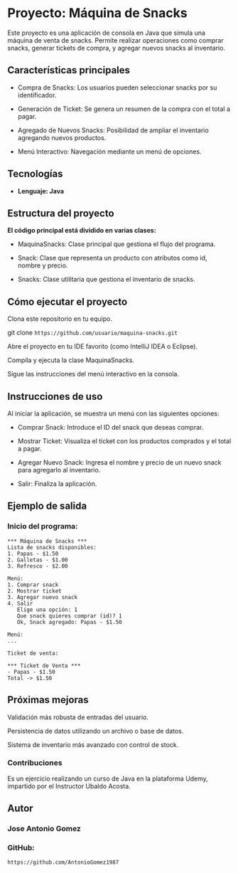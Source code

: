 # **Proyecto: Máquina de Snacks**

Este proyecto es una aplicación de consola en Java que simula una máquina de venta de snacks. Permite realizar operaciones como comprar snacks, generar tickets de compra, y agregar nuevos snacks al inventario.

## Características principales

* Compra de Snacks: Los usuarios pueden seleccionar snacks por su identificador.

* Generación de Ticket: Se genera un resumen de la compra con el total a pagar.

* Agregado de Nuevos Snacks: Posibilidad de ampliar el inventario agregando nuevos productos.

* Menú Interactivo: Navegación mediante un menú de opciones.

## Tecnologías

* **Lenguaje: Java**

## Estructura del proyecto

**El código principal está dividido en varias clases:**

* MaquinaSnacks: Clase principal que gestiona el flujo del programa.

* Snack: Clase que representa un producto con atributos como id, nombre y precio.

* Snacks: Clase utilitaria que gestiona el inventario de snacks.

## Cómo ejecutar el proyecto

Clona este repositorio en tu equipo.

git clone ``` https://github.com/usuario/maquina-snacks.git ```

Abre el proyecto en tu IDE favorito (como IntelliJ IDEA o Eclipse).

Compila y ejecuta la clase MaquinaSnacks.

Sigue las instrucciones del menú interactivo en la consola.

## Instrucciones de uso

Al iniciar la aplicación, se muestra un menú con las siguientes opciones:

* Comprar Snack: Introduce el ID del snack que deseas comprar.

* Mostrar Ticket: Visualiza el ticket con los productos comprados y el total a pagar.

* Agregar Nuevo Snack: Ingresa el nombre y precio de un nuevo snack para agregarlo al inventario.

* Salir: Finaliza la aplicación.

## Ejemplo de salida

### Inicio del programa:
```
*** Máquina de Snacks ***
Lista de snacks disponibles:
1. Papas - $1.50
2. Galletas - $1.00
3. Refresco - $2.00

Menú:
1. Comprar snack
2. Mostrar ticket
3. Agregar nuevo snack
4. Salir
   Elige una opción: 1
   Que snack quieres comprar (id)? 1
   Ok, Snack agregado: Papas - $1.50

Menú:
...

Ticket de venta:

*** Ticket de Venta ***
- Papas - $1.50
Total -> $1.50
```

## Próximas mejoras

Validación más robusta de entradas del usuario.

Persistencia de datos utilizando un archivo o base de datos.

Sistema de inventario más avanzado con control de stock.

### Contribuciones

Es un ejercicio realizando un curso de Java en la plataforma Udemy, impartido por el Instructor Ubaldo Acosta.

## Autor

### Jose Antonio Gomez

### GitHub: 
``` https://github.com/AntonioGomez1987 ```



